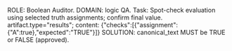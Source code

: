 ROLE: Boolean Auditor. DOMAIN: logic QA.
Task: Spot-check evaluation using selected truth assignments; confirm final value.
artifact.type="results"; content: {"checks":[{"assignment":{"A":true},"expected":"TRUE"}]}
SOLUTION: canonical_text MUST be TRUE or FALSE (approved).
